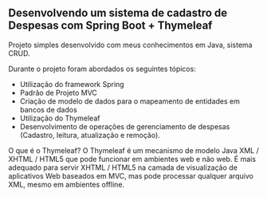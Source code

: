 <h2>Desenvolvendo um sistema de cadastro de Despesas com Spring Boot + Thymeleaf</h2>

Projeto simples desenvolvido com meus conhecimentos em Java, sistema CRUD.

Durante o projeto foram abordados os seguintes tópicos:

* Utilização do framework Spring
* Padrão de Projeto MVC
* Criação de modelo de dados para o mapeamento de entidades em bancos de dados
* Utilização do Thymeleaf
* Desenvolvimento de operações de gerenciamento de despesas (Cadastro, leitura, atualização e remoção).

O que é o Thymeleaf? 
O Thymeleaf é um mecanismo de modelo Java XML / XHTML / HTML5 que pode funcionar em ambientes web e
não web. É mais adequado para servir XHTML / HTML5 na camada de visualização de aplicativos Web baseados em MVC, mas
pode processar qualquer arquivo XML, mesmo em ambientes offline.
